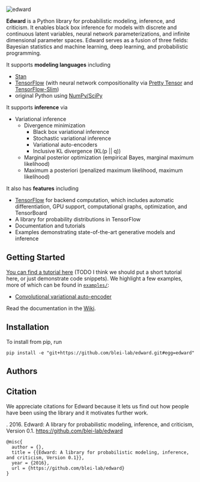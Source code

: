 ![edward](http://dustintran.com/img/blackbox_200.png)

__Edward__ is a Python library for probabilistic modeling, inference,
and criticism. It enables black box inference for models with discrete
and continuous latent variables, neural network parameterizations, and
infinite dimensional parameter spaces. Edward serves as a fusion of
three fields: Bayesian statistics and machine learning, deep learning,
and probabilistic programming.

It supports __modeling languages__ including

* [Stan](http://mc-stan.org)
* [TensorFlow](https://www.tensorflow.org) (with neural network compositionality via [Pretty Tensor](https://github.com/google/prettytensor) and [TensorFlow-Slim](https://github.com/tensorflow/models/blob/master/inception/inception/slim/README.md))
* original Python using [NumPy/SciPy](http://scipy.org/)

It supports __inference__ via

* Variational inference
  * Divergence minimization
    * Black box variational inference
    * Stochastic variational inference
    * Variational auto-encoders
    * Inclusive KL divergence (KL(p || q))
  * Marginal posterior optimization (empirical Bayes, marginal maximum likelihood)
  * Maximum a posteriori (penalized maximum likelihood, maximum likelihood)

It also has __features__ including

* [TensorFlow](https://www.tensorflow.org) for backend computation, which includes automatic differentiation, GPU support, computational graphs, optimization, and TensorBoard
* A library for probability distributions in TensorFlow
* Documentation and tutorials
* Examples demonstrating state-of-the-art generative models and inference

## Getting Started

[You can find a tutorial here](https://github.com/blei-lab/edward/wiki/Tutorial) (TODO I think we should put a short tutorial here, or just demonstrate code snippets).
We highlight a few examples, more of which can be found in [`examples/`](examples/):

* [Convolutional variational auto-encoder](examples/convolutional_vae.py)

Read the documentation in the [Wiki](https://github.com/blei-lab/edward/wiki).

## Installation

To install from pip, run
```{bash}
pip install -e "git+https://github.com/blei-lab/edward.git#egg=edward"
```

## Authors

## Citation

We appreciate citations for Edward because it lets us find out how
people have been using the library and it motivates further work.

. 2016. Edward: A library for probabilistic modeling, inference, and criticism, Version 0.1. https://github.com/blei-lab/edward
```
@misc{
  author = {},
  title = {{Edward: A library for probabilistic modeling, inference, and criticism, Version 0.1}},
  year = {2016},
  url = {https://github.com/blei-lab/edward}
}
```
